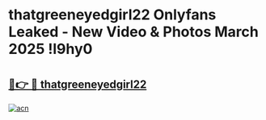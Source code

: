 # thatgreeneyedgirl22 Onlyfans Leaked - New Video & Photos March 2025 !l9hy0

# <h2><a href="https://208mxr.iuczelnia.edu.pl?title=thatgreeneyedgirl22&ref=l9hy0">🔗👉 🔴 thatgreeneyedgirl22</a></h2>

[![acn](https://github.com/user-attachments/assets/0f9c940e-d8b0-45ae-aac7-cd30a18b3e1c)](https://208mxr.iuczelnia.edu.pl?title=thatgreeneyedgirl22&ref=l9hy0)

